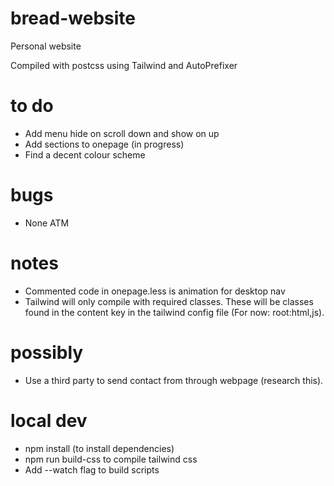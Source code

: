 # bread-website
Personal website

Compiled with postcss using Tailwind and AutoPrefixer

# to do
- Add menu hide on scroll down and show on up
- Add sections to onepage (in progress)
- Find a decent colour scheme

# bugs
- None ATM

# notes
- Commented code in onepage.less is animation for desktop nav
- Tailwind will only compile with required classes. These will be classes found in the content key in the tailwind config file (For now: root:html,js).

# possibly
- Use a third party to send contact from through webpage (research this).

# local dev
- npm install (to install dependencies)
- npm run build-css to compile tailwind css
- Add --watch flag to build scripts